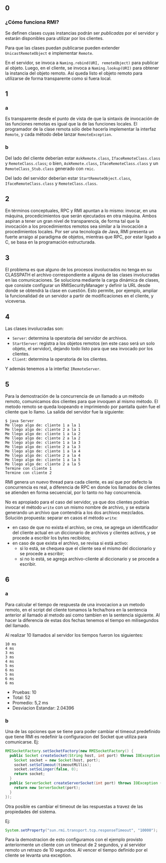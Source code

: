 ## 0

### ¿Cómo funciona RMI?

Se definen clases cuyas instancias podrán ser *publicadas* por el servidor y
estarán disponibles para utilizar por los clientes.

Para que las clases puedan publicarse pueden extender `UnicastRemoteObject` e
implementar `Remote`.

En el servidor, se invoca a `Naming.rebind(URI, remoteObject)` para publicar al
objeto. Luego, en el cliente, se invoca a `Naming.lookup(URI)` para obtener la
instancia del objeto remoto. Así queda listo el objeto remoto para utilizarse
de forma transparente como si fuera local.

## 1

### a

Es transparente desde el punto de vista de que la sintaxis de invocación de las
funciones remotas es igual que la de las funciones locales. El programador de
la clase remota sólo debe hacerla implementar la interfaz `Remote`, y cada
método debe lanzar `RemoteException`.

### b

Del lado del cliente deberían estar `AskRemote.class`, `IfaceRemoteClass.class`
y `RemoteClass.class`; o bien, `AskRemote.class`, `IfaceRemoteClass.class` y un
`RemoteClass_Stub.class` generado con `rmic`.

Del lado del servidor deberían estar `StartRemoteObject.class`,
`IfaceRemoteClass.class` y `RemoteClass.class`.

## 2

En términos conceptuales, RPC y RMI apuntan a lo mismo: invocar, en una
máquina, procedicimientos que serán ejecutados en otra máquina. Ambos aspiran a
tener un gran nivel de transparencia, de forma tal que la invocación a los
procedimientos remotos sea similar a la invocación a procedimientos locales.
Por ser una tecnología de Java, RMI presenta un fuerte arraigo al paradigma de
objetos, mientras que RPC, por estar ligado a C, se basa en la programación
estructurada.

## 3

El problema es que alguno de los procesos involucrados no tenga en su CLASSPATH
el archivo correspondiente a alguna de las clases involucradas en las
comunicaciones. Se soluciona mediante la carga dinámica de clases, que consiste
configurar un RMISecurityManager y definir la URL desde donde se obtendrá la
clase en cuestión. Esto permite, por ejemplo, ampliar la funcionalidad de un
servidor a partir de modificaciones en el cliente, y viceversa.

## 4

Las clases involucradas son:

* `Server`: determina la operatoria del servidor de archivos.
* `StartServer`: registra a los objetos remotos (en este caso será un solo objeto, el servidor), dejando todo listo para que sea invocado por los clientes.
* `Client`: determina la operatoria de los clientes.

Y además tenemos a la interfaz `IRemoteServer`.

## 5

Para la demostración de la concurrencia de un llamado a un método remoto, comunicamos dos clientes para que invoquen al mismo método.  El metodo remoto se queda loopeando e imprimiendo por pantalla quién fue el cliente que lo llamo. La salida del servidor fue la siguiente:

```
$ java Server
Me llego algo de: cliente 1 a la 1
Me llego algo de: cliente 2 a la 1
Me llego algo de: cliente 1 a la 2
Me llego algo de: cliente 2 a la 2
Me llego algo de: cliente 1 a la 3
Me llego algo de: cliente 2 a la 3
Me llego algo de: cliente 1 a la 4
Me llego algo de: cliente 2 a la 4
Me llego algo de: cliente 1 a la 5
Me llego algo de: cliente 2 a la 5
Termine con cliente 1
Termine con cliente 2
```

RMI genera un nuevo thread para cada cliente, es así que por defecto la concurrencia es real, a diferencia de RPC en donde los llamados de clientes se atienden en forma secuencial, por lo tanto no hay concurrencia.

No es apropiado para el caso del servidor, ya que dos clientes podrían invocar el método `write` con un mismo nombre de archivo, y se estaría generando un archivo que contendría a los dos archivos mezclados. Solución propuesta: separar en casos el método `write`:

* en caso de que no exista el archivo, se crea, se agrega un identificador del cliente actual en un diccionario de archivos y clientes activos, y se procede a escribir los bytes recibidos;
* en caso de que exista el archivo, se revisa si está activo:
	* si lo está, se chequea que el cliente sea el mismo del diccionario y se procede a escribir;
	* si no lo está, se agrega archivo-cliente al diccionario y se procede a escribir.

## 6

### a

 Para calcular el tiempo de respuesta de una invocacion a un metodo remoto, en
el script del cliente tomamos la fecha/hora en la sentencia anterior al
llamado al metodo asi como tambien en la sentencia siguiente. Al hacer
la diferencia de estas dos fechas tenemos el tiempo en milisegundos del
llamado.

  Al realizar 10 llamados al servidor los tiempos fueron los siguientes:

    10 ms
    4 ms
    3 ms
    3 ms
    4 ms
    5 ms
    6 ms
    5 ms
    6 ms
    6 ms

*  Pruebas: 10
*  Total: 52
*  Promedio: 5,2 ms
*  Desviacion Estandar: 2.04396

### b

Una de las opciones que se tiene para poder cambiar el timeout predefinido que tiene RMI es redefinir la configuracion del Socket que utiliza para comunicarse.
Ej:

```java
RMISocketFactory.setSocketFactory(new RMISocketFactory() {
  public Socket createSocket(String host, int port) throws IOException {
    Socket socket = new Socket(host, port);
    socket.setSoTimeout(timeoutMillis);
    socket.setSoLinger(false, 0);
    return socket;
  }
  public ServerSocket createServerSocket(int port) throws IOException {
    return new ServerSocket(port);
  }
});
```

Otra posible es cambiar el timeout de las respuestas a travez de las
propiedades del sistema.

Ej:

```java
System.setProperty("sun.rmi.transport.tcp.responseTimeout", "10000");
```

Para la demostracion de esto configuramos con el ejemplo provisto
anteriormente un cliente con un timeout de 2 segundos, y al servidor remoto un
retrazo de 10 segundos. Al vencer el tiempo definido por el cliente se levanta
una exception.